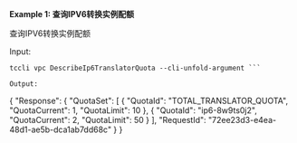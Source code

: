 **Example 1: 查询IPV6转换实例配额**

查询IPV6转换实例配额

Input: 

```
tccli vpc DescribeIp6TranslatorQuota --cli-unfold-argument ```

Output: 
```
{
    "Response": {
        "QuotaSet": [
            {
                "QuotaId": "TOTAL_TRANSLATOR_QUOTA",
                "QuotaCurrent": 1,
                "QuotaLimit": 10
            },
            {
                "QuotaId": "ip6-8w9ts0j2",
                "QuotaCurrent": 2,
                "QuotaLimit": 50
            }
        ],
        "RequestId": "72ee23d3-e4ea-48d1-ae5b-dca1ab7dd68c"
    }
}
```

